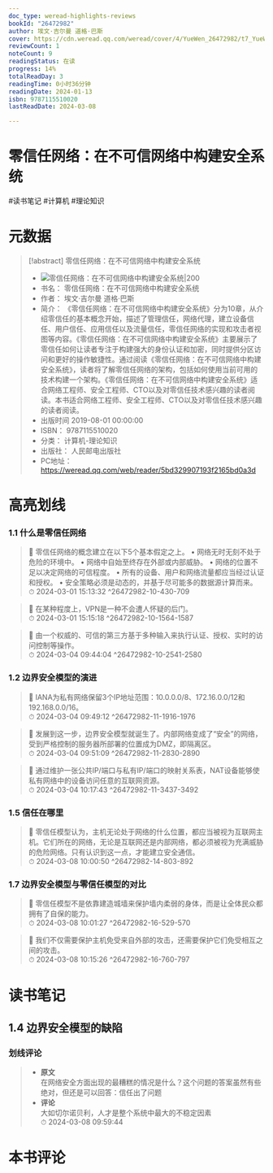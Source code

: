 ```yaml
---
doc_type: weread-highlights-reviews
bookId: "26472982"
author: 埃文·吉尔曼 道格·巴斯
cover: https://cdn.weread.qq.com/weread/cover/4/YueWen_26472982/t7_YueWen_26472982.jpg
reviewCount: 1
noteCount: 9
readingStatus: 在读
progress: 14%
totalReadDay: 3
readingTime: 0小时36分钟
readingDate: 2024-01-13
isbn: 9787115510020
lastReadDate: 2024-03-08

---
```


# 零信任网络：在不可信网络中构建安全系统


#读书笔记 #计算机 #理论知识

# 元数据
> [!abstract] 零信任网络：在不可信网络中构建安全系统
> - ![ 零信任网络：在不可信网络中构建安全系统|200](https://cdn.weread.qq.com/weread/cover/4/YueWen_26472982/t7_YueWen_26472982.jpg)
> - 书名： 零信任网络：在不可信网络中构建安全系统
> - 作者： 埃文·吉尔曼 道格·巴斯
> - 简介： 《零信任网络：在不可信网络中构建安全系统》分为10章，从介绍零信任的基本概念开始，描述了管理信任，网络代理，建立设备信任、用户信任、应用信任以及流量信任，零信任网络的实现和攻击者视图等内容。《零信任网络：在不可信网络中构建安全系统》主要展示了零信任如何让读者专注于构建强大的身份认证和加密，同时提供分区访问和更好的操作敏捷性。通过阅读《零信任网络：在不可信网络中构建安全系统》，读者将了解零信任网络的架构，包括如何使用当前可用的技术构建一个架构。《零信任网络：在不可信网络中构建安全系统》适合网络工程师、安全工程师、CTO以及对零信任技术感兴趣的读者阅读。本书适合网络工程师、安全工程师、CTO以及对零信任技术感兴趣的读者阅读。
> - 出版时间 2019-08-01 00:00:00
> - ISBN： 9787115510020
> - 分类： 计算机-理论知识
> - 出版社： 人民邮电出版社
> - PC地址：https://weread.qq.com/web/reader/5bd329907193f2165bd0a3d

# 高亮划线


### 1.1 什么是零信任网络

> 📌 零信任网络的概念建立在以下5个基本假定之上。
• 网络无时无刻不处于危险的环境中。
• 网络中自始至终存在外部或内部威胁。
• 网络的位置不足以决定网络的可信程度。
• 所有的设备、用户和网络流量都应当经过认证和授权。
• 安全策略必须是动态的，并基于尽可能多的数据源计算而来。  
> ⏱ 2024-03-01 15:13:32 ^26472982-10-430-709

> 📌 在某种程度上，VPN是一种不会遭人怀疑的后门。  
> ⏱ 2024-03-01 15:15:18 ^26472982-10-1564-1587

> 📌 由一个权威的、可信的第三方基于多种输入来执行认证、授权、实时的访问控制等操作。  
> ⏱ 2024-03-04 09:44:04 ^26472982-10-2541-2580

### 1.2 边界安全模型的演进

> 📌 IANA为私有网络保留3个IP地址范围：10.0.0.0/8、172.16.0.0/12和192.168.0.0/16。  
> ⏱ 2024-03-04 09:49:12 ^26472982-11-1916-1976

> 📌 发展到这一步，边界安全模型就诞生了。内部网络变成了“安全”的网络，受到严格控制的服务器所部署的位置成为DMZ，即隔离区。  
> ⏱ 2024-03-04 09:51:09 ^26472982-11-2830-2890

> 📌 通过维护一张公共IP/端口与私有IP/端口的映射关系表，NAT设备能够使私有网络中的设备访问任意的互联网资源。  
> ⏱ 2024-03-04 10:17:43 ^26472982-11-3437-3492

### 1.5 信任在哪里

> 📌 零信任模型认为，主机无论处于网络的什么位置，都应当被视为互联网主机。它们所在的网络，无论是互联网还是内部网络，都必须被视为充满威胁的危险网络。只有认识到这一点，才能建立安全通信。  
> ⏱ 2024-03-08 10:00:50 ^26472982-14-803-892

### 1.7 边界安全模型与零信任模型的对比

> 📌 零信任模型不是依靠建造城墙来保护墙内柔弱的身体，而是让全体民众都拥有了自保的能力。  
> ⏱ 2024-03-08 10:01:27 ^26472982-16-529-570

> 📌 我们不仅需要保护主机免受来自外部的攻击，还需要保护它们免受相互之间的攻击。  
> ⏱ 2024-03-08 10:15:26 ^26472982-16-760-797



# 读书笔记


## 1.4 边界安全模型的缺陷

### 划线评论
> - **原文**  
>  在网络安全方面出现的最糟糕的情况是什么？这个问题的答案虽然有些绝对，但还是可以回答：信任出了问题
> - **评论**  
>   大如切尔诺贝利，人才是整个系统中最大的不稳定因素  
> ⏱ 2024-03-08 09:59:44 
   


# 本书评论

